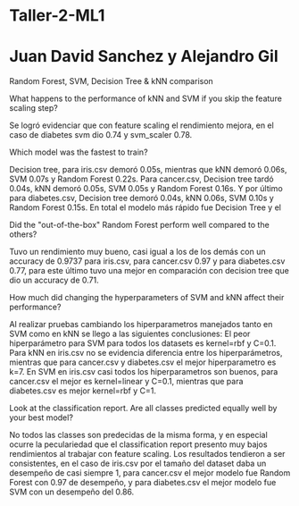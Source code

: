 # Taller-2-ML1
# Juan David Sanchez y Alejandro Gil
Random Forest, SVM, Decision Tree &amp; kNN comparison


What happens to the performance of kNN and SVM if you skip the feature scaling step?

Se logró evidenciar que con feature scaling el rendimiento mejora, en el caso de diabetes svm dio 0.74 y svm_scaler 0.78.

Which model was the fastest to train?

Decision tree, para iris.csv demoró 0.05s, mientras que kNN demoró 0.06s, SVM 0.07s y Random Forest 0.22s.
Para cancer.csv, Decision tree tardó 0.04s, kNN demoró 0.05s, SVM 0.05s y Random Forest 0.16s.
Y por último para diabetes.csv, Decision tree demoró 0.04s, kNN 0.06s, SVM 0.10s y Random Forest 0.15s.
En total el modelo más rápido fue Decision Tree y el

Did the "out-of-the-box" Random Forest perform well compared to the others?

Tuvo un rendimiento muy bueno, casi igual a los de los demás con un accuracy de 0.9737 para iris.csv, para cancer.csv 0.97 y para diabetes.csv 0.77, para este último tuvo una mejor en comparación con decision tree que dio un accuracy de 0.71.

How much did changing the hyperparameters of SVM and kNN affect their performance?

Al realizar pruebas cambiando los hiperparametros manejados tanto en SVM como en kNN se llego a las siguientes conclusiones: El peor hiperparámetro para SVM para todos los datasets es kernel=rbf y C=0.1. Para kNN en iris.csv no se evidencia diferencia entre los hiperparámetros, mientras que para cancer.csv y diabetes.csv el mejor hiperparametro es k=7. En SVM en iris.csv casi todos los hiperparametros son buenos, para cancer.csv el mejor es kernel=linear y C=0.1, mientras que para diabetes.csv es mejor kernel=rbf y C=1.

Look at the classification report. Are all classes predicted equally well by your best model?

No todos las classes son predecidas de la misma forma, y en especial ocurre la peculariedad que el classification report presento muy bajos rendimientos al trabajar con feature scaling. Los resultados tendieron a ser consistentes, en el caso de iris.csv por el tamaño del dataset daba un desempeño de casi siempre 1, para cancer.csv el mejor modelo fue Random Forest con 0.97 de desempeño, y para diabetes.csv el mejor modelo fue SVM con un desempeño del 0.86.
